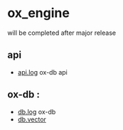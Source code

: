 
# ox_engine


will be completed after major release



## api
+ [api.log](./api.log.md)  ox-db api 

## ox-db :
+ [db.log](./db.log.md) ox-db
+ [db.vector](./db.vector.md)